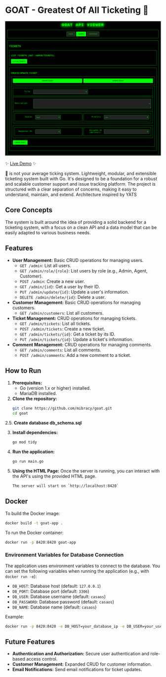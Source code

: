 # GOAT - Greatest Of All Ticketing 🐐

![img.png](img.png)

✨ [Live Demo](http://goat.mibracy.duckdns.org) ✨

🐐 is not your average ticking system. Lightweight, modular, and extensible ticketing system built with Go.
It's designed to be a foundation for a robust and scalable customer support and issue tracking platform.
The project is structured with a clear separation of concerns, making it easy to understand, maintain, and extend. Architecture inspired by YATS

## Core Concepts

The system is built around the idea of providing a solid backend for a ticketing system, with a focus on a clean API and a data model that can be easily adapted to various business needs.
## Features

*   **User Management:** Basic CRUD operations for managing users.
    *   `GET /admin`: List all users.
    *   `GET /admin/role/{role}`: List users by role (e.g., Admin, Agent, Customer).
    *   `POST /admin`: Create a new user.
    *   `GET /admin/{id}`: Get a user by their ID.
    *   `PUT /admin/update/{id}`: Update a user's information.
    *   `DELETE /admin/delete/{id}`: Delete a user.
*   **Customer Management:** Basic CRUD operations for managing customers.
    *   `GET /admin/customers`: List all customers.
*   **Ticket Management:** CRUD operations for managing tickets.
    *   `GET /admin/tickets`: List all tickets.
    *   `POST /admin/tickets`: Create a new ticket.
    *   `GET /admin/tickets/{id}`: Get a ticket by its ID.
    *   `PUT /admin/tickets/{id}`: Update a ticket's information.
*   **Comment Management:** CRUD operations for managing comments.
    *   `GET /admin/comments`: List all comments.
    *   `POST /admin/comments`: Add a new comment to a ticket.

## How to Run

1.  **Prerequisites:**
    *   Go (version 1.x or higher) installed.
    *   MariaDB installed.
2.  **Clone the repository:**
    ```bash
    git clone https://github.com/mibracy/goat.git
    cd goat
    ```
2.5. **Create database db_schema.sql**

3.  **Install dependencies:**
    ```bash
    go mod tidy
    ```
4.  **Run the application:**
    ```bash
    go run main.go
    ```

5.  **Using the HTML Page:**
    Once the server is running, you can interact with the API's using the provided HTML page.
    ```bash
    The server will start on `http://localhost:8420`
    ```

## Docker

To build the Docker image:
```bash
docker build -t goat-app .
```

To run the Docker container:
```bash
docker run -p 8420:8420 goat-app
```

### Environment Variables for Database Connection

The application uses environment variables to connect to the database. You can set the following variables when running the application (e.g., with `docker run -e`):

*   `DB_HOST`: Database host (default: `127.0.0.1`)
*   `DB_PORT`: Database port (default: `3306`)
*   `DB_USER`: Database username (default: `casaos`)
*   `DB_PASSWORD`: Database password (default: `casaos`)
*   `DB_NAME`: Database name (default: `casaos`)

Example:
```bash
docker run -p 8420:8420 -e DB_HOST=your_database_ip -e DB_USER=your_user -e DB_PASSWORD=your_password -e DB_NAME=your_db_name goat-app
```

## Future Features

*   **Authentication and Authorization:** Secure user authentication and role-based access control.
*   **Customer Management:** Expanded CRUD for customer information.
*   **Email Notifications:** Send email notifications for ticket updates.
